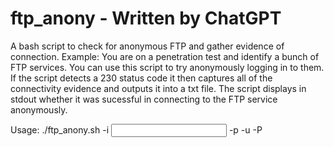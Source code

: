 # ftp_anony - Written by ChatGPT
A bash script to check for anonymous FTP and gather evidence of connection.
Example:
You are on a penetration test and identify a bunch of FTP services. You can use this script to try anonymously logging in to them. If the script detects a 230 status code it then captures all of the connectivity evidence and outputs it into a txt file. The script displays in stdout whether it was sucessful in connecting to the FTP service anonymously. 

Usage:
./ftp_anony.sh -i <INPUT FILE_OR IP> -p <PORT> -u <USERNAME> -P <PASSWORD>
